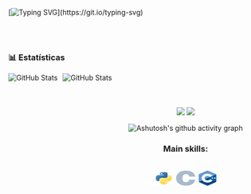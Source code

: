 
[![Typing SVG](https://readme-typing-svg.herokuapp.com?font=Fira+Code&weight=300&size=50&duration=4000&pause=1000&color=ff6c8f&center=true&vCenter=true&random=false&width=1000&lines=Hello!+I'm+Gi+%3A%29;Welcome!!)](https://git.io/typing-svg)

<br>
<br>

### 📊 Estatísticas

<p>
  <img 
    align="left" 
    alt="GitHub Stats" 
    height="200" 
    style="padding-right: 10px;" 
    src="https://github-readme-stats.vercel.app/api?username=GiAnjos&show_icons=true&theme=tokyonight&include_all_commits=true&locale=pt-br" 
  />

<img 
      align="left" 
      alt="GitHub Stats" 
      height="200" 
      src="https://github-readme-stats.vercel.app/api/top-langs/?username=GiAnjos&theme=tokyonight&layout=compact&custom_title=Tecnologias&langs_count=9" 
  />

</p>

<br>
<br>
<br>
<br>

<div align="center" >
<div> 
  <a href = "mailto:giovanadosanjos49@gmail.com"><img src="https://img.shields.io/badge/-Gmail-%23333?style=for-the-badge&logo=gmail&logoColor=white" target="_blank"></a>
  <a href="https://www.linkedin.com/in/giovana-dos-anjos-993b26195/?locale=en_US" target="_blank"><img src="https://img.shields.io/badge/-LinkedIn-%230077B5?style=for-the-badge&logo=linkedin&logoColor=white" target="_blank"></a> 

</div>

<div align="center" >
   
![Ashutosh's github activity graph](https://ssr-contributions-svg.vercel.app/_/GiAnjos?chart=3dbar&gap=0.6&scale=2&flatten=2&animation=wave&animation_duration=1&animation_delay=0.05&animation_amplitude=20&animation_frequency=0.5&animation_wave_center=10_0&format=svg&weeks=30&theme=pink) 

</div>

<div align="center" >
  
### Main skills:
<div style="display: inline_block"><br>
  <img align="center" alt="Gi-Python" height="30" width="40" src="https://raw.githubusercontent.com/devicons/devicon/master/icons/python/python-original.svg">
  <img align="center" alt="Gi-C" height="30" width="40" src="https://raw.githubusercontent.com/devicons/devicon/master/icons/c/c-original.svg">
  <img align="center" alt="Gi-C++" height="30" width="40" src="https://raw.githubusercontent.com/devicons/devicon/master/icons/cplusplus/cplusplus-original.svg">

</div>

<br> 

</div>


<div align="center">
  
<br>

<br>


